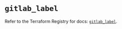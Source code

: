 # `gitlab_label`

Refer to the Terraform Registry for docs: [`gitlab_label`](https://registry.terraform.io/providers/gitlabhq/gitlab/17.0.0/docs/resources/label).
